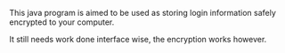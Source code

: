 This java program is aimed to be used as storing login information safely encrypted to your computer.

It still needs work done interface wise, the encryption works however.
